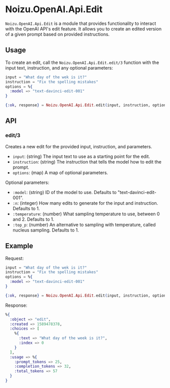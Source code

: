 # Noizu.OpenAI.Api.Edit

`Noizu.OpenAI.Api.Edit` is a module that provides functionality to interact with the OpenAI API's edit feature. It allows you to create an edited version of a given prompt based on provided instructions.

## Usage

To create an edit, call the `Noizu.OpenAI.Api.Edit.edit/3` function with the input text, instruction, and any optional parameters:

```elixir
input = "What day of the wek is it?"
instruction = "Fix the spelling mistakes"
options = %{
  :model => "text-davinci-edit-001"
}

{:ok, response} = Noizu.OpenAI.Api.Edit.edit(input, instruction, options)
```

## API

### edit/3

Creates a new edit for the provided input, instruction, and parameters.

- `input`: (string) The input text to use as a starting point for the edit.
- `instruction`: (string) The instruction that tells the model how to edit the prompt.
- `options`: (map) A map of optional parameters.

Optional parameters:

- `:model`: (string) ID of the model to use. Defaults to "text-davinci-edit-001".
- `:n`: (integer) How many edits to generate for the input and instruction. Defaults to 1.
- `:temperature`: (number) What sampling temperature to use, between 0 and 2. Defaults to 1.
- `:top_p`: (number) An alternative to sampling with temperature, called nucleus sampling. Defaults to 1.

## Example

Request:

```elixir
input = "What day of the wek is it?"
instruction = "Fix the spelling mistakes"
options = %{
  :model => "text-davinci-edit-001"
}

{:ok, response} = Noizu.OpenAI.Api.Edit.edit(input, instruction, options)
```

Response:

```elixir
%{
  :object => "edit",
  :created => 1589478378,
  :choices => [
    %{
      :text => "What day of the week is it?",
      :index => 0
    }
  ],
  :usage => %{
    :prompt_tokens => 25,
    :completion_tokens => 32,
    :total_tokens => 57
  }
}
```
